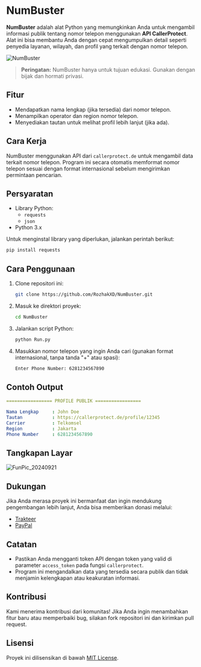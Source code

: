 # NumBuster
**NumBuster** adalah alat Python yang memungkinkan Anda untuk mengambil informasi publik tentang nomor telepon menggunakan **API CallerProtect**. Alat ini bisa membantu Anda dengan cepat mengumpulkan detail seperti penyedia layanan, wilayah, dan profil yang terkait dengan nomor telepon.

![NumBuster](https://github.com/user-attachments/assets/6f162b7a-6808-4011-84c1-77df1c82fed8)

> **Peringatan:** NumBuster hanya untuk tujuan edukasi. Gunakan dengan bijak dan hormati privasi.

## Fitur
- Mendapatkan nama lengkap (jika tersedia) dari nomor telepon.
- Menampilkan operator dan region nomor telepon.
- Menyediakan tautan untuk melihat profil lebih lanjut (jika ada).

## Cara Kerja
NumBuster menggunakan API dari `callerprotect.de` untuk mengambil data terkait nomor telepon. Program ini secara otomatis memformat nomor telepon sesuai dengan format internasional sebelum mengirimkan permintaan pencarian.

## Persyaratan
- Library Python:
  - `requests`
  - `json`
- Python 3.x

Untuk menginstal library yang diperlukan, jalankan perintah berikut:
```bash
pip install requests
```

## Cara Penggunaan
1. Clone repositori ini:
    ```bash
    git clone https://github.com/RozhakXD/NumBuster.git
    ```
2. Masuk ke direktori proyek:
    ```bash
    cd NumBuster
    ```
3. Jalankan script Python:
    ```bash
    python Run.py
    ```
4. Masukkan nomor telepon yang ingin Anda cari (gunakan format internasional, tanpa tanda "+" atau spasi):
    ```bash
    Enter Phone Number: 6281234567890
    ```

## Contoh Output
```yaml
================= PROFILE PUBLIK =================

Nama Lengkap     : John Doe
Tautan           : https://callerprotect.de/profile/12345
Carrier          : Telkomsel
Region           : Jakarta
Phone Number     : 6281234567890
```

## Tangkapan Layar
![FunPic_20240921](https://github.com/user-attachments/assets/7937c2e8-d65f-488a-a48b-077b6e924e94)

## Dukungan
Jika Anda merasa proyek ini bermanfaat dan ingin mendukung pengembangan lebih lanjut, Anda bisa memberikan donasi melalui:

- [Trakteer](https://trakteer.id/rozhak_official/tip)
- [PayPal](https://paypal.me/rozhak9)

## Catatan
- Pastikan Anda mengganti token API dengan token yang valid di parameter `access_token` pada fungsi `callerprotect`.
- Program ini mengandalkan data yang tersedia secara publik dan tidak menjamin kelengkapan atau keakuratan informasi.

## Kontribusi
Kami menerima kontribusi dari komunitas! Jika Anda ingin menambahkan fitur baru atau memperbaiki bug, silakan fork repositori ini dan kirimkan pull request.

## Lisensi
Proyek ini dilisensikan di bawah [MIT License](https://github.com/RozhakXD/NumBuster?tab=MIT-1-ov-file).
